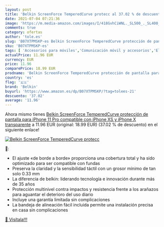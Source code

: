 ```yaml
---
layout: post
title: 'Belkin ScreenForce TemperedCurve protecc al 37.02 % de descuento'
date: 2021-07-04 07:21:36
image: 'https://m.media-amazon.com/images/I/418GvhCiWNL._SL500_._SL400_.jpg'
comments: true
category: ofertas
author: 'tole.es'
slug: 'B07XTPMSKP-es Belkin ScreenForce TemperedCurve protección de pantalla...'
sku: 'B07XTPMSKP-es'
tags: [ 'Accesorios para móviles','Comunicación móvil y accesorios','Electrónica','Mantenimiento, cuidado y reparaciones de teléfonos móviles','Protectores de pantalla para móviles','belkin','iphone', ]
actualPrice: 11.96 EUR
currency: EUR
price: 11.96
comparePrice: 18.99 EUR
prodname: 'Belkin ScreenForce TemperedCurve protección de pantalla para iPhone 11 Pro  compatible con iPhone XS y iPhone X  transparente'
country: 'es'
flag: '🇪🇸'
brand: 'Belkin'
buyurl: 'https://www.amazon.es/dp/B07XTPMSKP/?tag=tolees-21'
descuento: '37.02'
average: '11.96'
---
```


Ahora mismo tienes [Belkin ScreenForce TemperedCurve protección de pantalla para iPhone 11 Pro  compatible con iPhone XS y iPhone X  transparente](https://www.amazon.es/dp/B07XTPMSKP/?tag=tolees-21) a 11.96 EUR (original: 18.99 EUR) (37.02 %  de descuento) en el siguiente enlace!

[![Belkin ScreenForce TemperedCurve protecc](https://m.media-amazon.com/images/I/418GvhCiWNL._SL500_._SL400_.jpg)](https://www.amazon.es/dp/B07XTPMSKP/?tag=tolees-21)

🔎:

- El ajuste «de borde a borde» proporciona una cobertura total y ha sido optimizado para ser compatible con fundas
- Preserva la claridad y la sensibilidad táctil con un grosor mínimo de tan solo 0.33 mm
- La diferencia de belkin: liderando tecnología e innovación durante más de 35 años
- Protección multinivel contra impactos y resistencia frente a los arañazos para aguantar el deterioro del uso diario
- Incluye una garantía limitada sin complicaciones
- La bandeja de alineación fácil incluida permite una instalación precisa en casa sin complicaciones

[🛒 Visítala!!!](https://www.amazon.es/dp/B07XTPMSKP/?tag=tolees-21)
